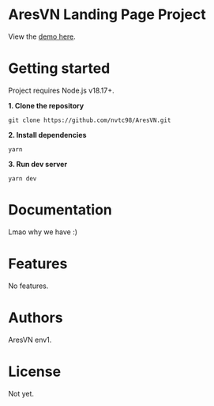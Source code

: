 # **AresVN Landing Page Project**

View the [demo here](https://www.youtube.com/watch?v=dQw4w9WgXcQ).

<!-- ![Magic Portfolio](https://demo.magic-portfolio.com/images/og/home.jpg) -->

# **Getting started**

Project requires Node.js v18.17+.

**1. Clone the repository**

```
git clone https://github.com/nvtc98/AresVN.git
```

**2. Install dependencies**

```
yarn
```

**3. Run dev server**

```
yarn dev
```

# **Documentation**

Lmao why we have :)

# **Features**

No features.

# **Authors**

AresVN env1.

# **License**

Not yet.

<!-- # **Deploy with Vercel**

[![Deploy with Vercel](https://vercel.com/button)](https://vercel.com/new/clone?repository-url=https%3A%2F%2Fgithub.com%2Fonce-ui-system%2Fmagic-portfolio&project-name=portfolio&repository-name=portfolio&redirect-url=https%3A%2F%2Fgithub.com%2Fonce-ui-system%2Fmagic-portfolio&demo-title=Magic%20Portfolio&demo-description=Showcase%20your%20designers%20or%20developer%20portfolio&demo-url=https%3A%2F%2Fdemo.magic-portfolio.com&demo-image=%2F%2Fraw.githubusercontent.com%2Fonce-ui-system%2Fmagic-portfolio%2Fmain%2Fpublic%2Fimages%2Fog%2Fhome.jpg) -->
